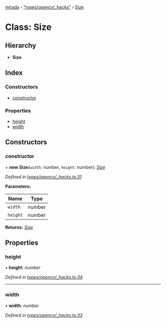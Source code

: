 [mirada](../README.md) › ["types/opencv/_hacks"](../modules/_types_opencv__hacks_.md) › [Size](_types_opencv__hacks_.size.md)

# Class: Size


## Hierarchy

* **Size**

## Index

### Constructors

* [constructor](_types_opencv__hacks_.size.md#constructor)

### Properties

* [height](_types_opencv__hacks_.size.md#height)
* [width](_types_opencv__hacks_.size.md#width)

## Constructors

###  constructor

\+ **new Size**(`width`: number, `height`: number): *[Size](_types_opencv__hacks_.size.md)*

*Defined in [types/opencv/_hacks.ts:31](https://github.com/cancerberoSgx/mirada/blob/f0c0267/mirada/src/types/opencv/_hacks.ts#L31)*

**Parameters:**

Name | Type |
------ | ------ |
`width` | number |
`height` | number |

**Returns:** *[Size](_types_opencv__hacks_.size.md)*

## Properties

###  height

• **height**: *number*

*Defined in [types/opencv/_hacks.ts:34](https://github.com/cancerberoSgx/mirada/blob/f0c0267/mirada/src/types/opencv/_hacks.ts#L34)*

___

###  width

• **width**: *number*

*Defined in [types/opencv/_hacks.ts:33](https://github.com/cancerberoSgx/mirada/blob/f0c0267/mirada/src/types/opencv/_hacks.ts#L33)*